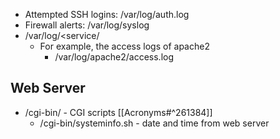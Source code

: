- Attempted SSH logins:
	/var/log/auth.log
- Firewall alerts:
	/var/log/syslog
-   /var/log/<service/
	-   For example, the access logs of apache2
	    -   /var/log/apache2/access.log

## Web Server
- /cgi-bin/ - CGI scripts [[Acronyms#^261384]]
	- /cgi-bin/systeminfo.sh - date and time from web server